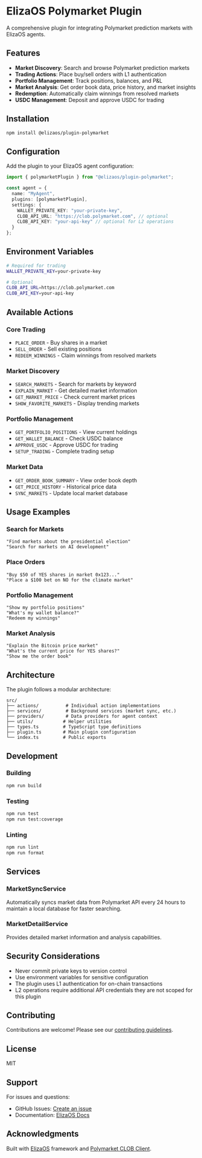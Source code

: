 # ElizaOS Polymarket Plugin

A comprehensive plugin for integrating Polymarket prediction markets with ElizaOS agents.

## Features

- **Market Discovery**: Search and browse Polymarket prediction markets
- **Trading Actions**: Place buy/sell orders with L1 authentication
- **Portfolio Management**: Track positions, balances, and P&L
- **Market Analysis**: Get order book data, price history, and market insights
- **Redemption**: Automatically claim winnings from resolved markets
- **USDC Management**: Deposit and approve USDC for trading

## Installation

```bash
npm install @elizaos/plugin-polymarket
```

## Configuration

Add the plugin to your ElizaOS agent configuration:

```typescript
import { polymarketPlugin } from "@elizaos/plugin-polymarket";

const agent = {
  name: "MyAgent",
  plugins: [polymarketPlugin],
  settings: {
    WALLET_PRIVATE_KEY: "your-private-key",
    CLOB_API_URL: "https://clob.polymarket.com", // optional
    CLOB_API_KEY: "your-api-key" // optional for L2 operations
  }
};
```

## Environment Variables

```bash
# Required for trading
WALLET_PRIVATE_KEY=your-private-key

# Optional
CLOB_API_URL=https://clob.polymarket.com
CLOB_API_KEY=your-api-key
```

## Available Actions

### Core Trading
- `PLACE_ORDER` - Buy shares in a market
- `SELL_ORDER` - Sell existing positions
- `REDEEM_WINNINGS` - Claim winnings from resolved markets

### Market Discovery
- `SEARCH_MARKETS` - Search for markets by keyword
- `EXPLAIN_MARKET` - Get detailed market information
- `GET_MARKET_PRICE` - Check current market prices
- `SHOW_FAVORITE_MARKETS` - Display trending markets

### Portfolio Management
- `GET_PORTFOLIO_POSITIONS` - View current holdings
- `GET_WALLET_BALANCE` - Check USDC balance
- `APPROVE_USDC` - Approve USDC for trading
- `SETUP_TRADING` - Complete trading setup

### Market Data
- `GET_ORDER_BOOK_SUMMARY` - View order book depth
- `GET_PRICE_HISTORY` - Historical price data
- `SYNC_MARKETS` - Update local market database

## Usage Examples

### Search for Markets
```
"Find markets about the presidential election"
"Search for markets on AI development"
```

### Place Orders
```
"Buy $50 of YES shares in market 0x123..."
"Place a $100 bet on NO for the climate market"
```

### Portfolio Management
```
"Show my portfolio positions"
"What's my wallet balance?"
"Redeem my winnings"
```

### Market Analysis
```
"Explain the Bitcoin price market"
"What's the current price for YES shares?"
"Show me the order book"
```

## Architecture

The plugin follows a modular architecture:

```
src/
├── actions/          # Individual action implementations
├── services/         # Background services (market sync, etc.)
├── providers/        # Data providers for agent context
├── utils/           # Helper utilities
├── types.ts         # TypeScript type definitions
├── plugin.ts        # Main plugin configuration
└── index.ts         # Public exports
```

## Development

### Building
```bash
npm run build
```

### Testing
```bash
npm run test
npm run test:coverage
```

### Linting
```bash
npm run lint
npm run format
```

## Services

### MarketSyncService
Automatically syncs market data from Polymarket API every 24 hours to maintain a local database for faster searching.

### MarketDetailService  
Provides detailed market information and analysis capabilities.

## Security Considerations

- Never commit private keys to version control
- Use environment variables for sensitive configuration
- The plugin uses L1 authentication for on-chain transactions
- L2 operations require additional API credentials they are not scoped for this plugin

## Contributing

Contributions are welcome! Please see our [contributing guidelines](CONTRIBUTING.md).

## License

MIT

## Support

For issues and questions:
- GitHub Issues: [Create an issue](https://github.com/yourusername/elizaos-plugin-polymarket/issues)
- Documentation: [ElizaOS Docs](https://docs.elizaos.com)

## Acknowledgments

Built with [ElizaOS](https://github.com/elizaos/elizaos) framework and [Polymarket CLOB Client](https://github.com/Polymarket/clob-client).